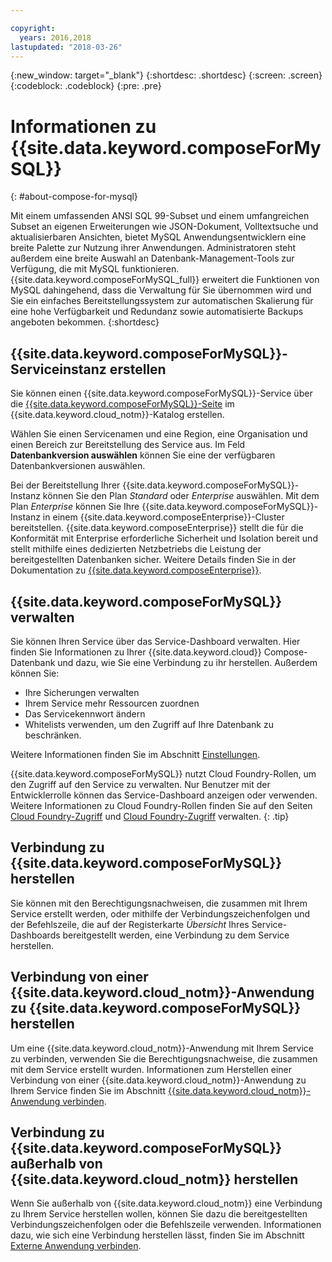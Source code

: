 ```yaml
---

copyright:
  years: 2016,2018
lastupdated: "2018-03-26"
---
```


{:new_window: target="_blank"}
{:shortdesc: .shortdesc}
{:screen: .screen}
{:codeblock: .codeblock}
{:pre: .pre}

# Informationen zu {{site.data.keyword.composeForMySQL}}
{: #about-compose-for-mysql}

Mit einem umfassenden ANSI SQL 99-Subset und einem umfangreichen Subset an eigenen Erweiterungen wie JSON-Dokument, Volltextsuche und aktualisierbaren Ansichten, bietet MySQL Anwendungsentwicklern eine breite Palette zur Nutzung ihrer Anwendungen. Administratoren steht außerdem eine breite Auswahl an Datenbank-Management-Tools zur Verfügung, die mit MySQL funktionieren. {{site.data.keyword.composeForMySQL_full}} erweitert die Funktionen von MySQL dahingehend, dass die Verwaltung für Sie übernommen wird und Sie ein einfaches Bereitstellungssystem zur automatischen Skalierung für eine hohe Verfügbarkeit und Redundanz sowie automatisierte Backups angeboten bekommen.
{:shortdesc}

## {{site.data.keyword.composeForMySQL}}-Serviceinstanz erstellen

Sie können einen {{site.data.keyword.composeForMySQL}}-Service über die [{{site.data.keyword.composeForMySQL}}-Seite](https://console.{DomainName}/catalog/services/compose-for-mysql/) im {{site.data.keyword.cloud_notm}}-Katalog erstellen.

Wählen Sie einen Servicenamen und eine Region, eine Organisation und einen Bereich zur Bereitstellung des Service aus. Im Feld **Datenbankversion auswählen** können Sie eine der verfügbaren Datenbankversionen auswählen.

Bei der Bereitstellung Ihrer {{site.data.keyword.composeForMySQL}}-Instanz können Sie den Plan *Standard* oder *Enterprise* auswählen. Mit dem Plan *Enterprise* können Sie Ihre {{site.data.keyword.composeForMySQL}}-Instanz in einem {{site.data.keyword.composeEnterprise}}-Cluster bereitstellen. {{site.data.keyword.composeEnterprise}} stellt die für die Konformität mit Enterprise erforderliche Sicherheit und Isolation bereit und stellt mithilfe eines dedizierten Netzbetriebs die Leistung der bereitgestellten Datenbanken sicher. Weitere Details finden Sie in der Dokumentation zu [{{site.data.keyword.composeEnterprise}}](/docs/services/ComposeEnterprise/index.html).

## {{site.data.keyword.composeForMySQL}} verwalten

Sie können Ihren Service über das Service-Dashboard verwalten. Hier finden Sie Informationen zu Ihrer {{site.data.keyword.cloud}} Compose-Datenbank und dazu, wie Sie eine Verbindung zu ihr herstellen. Außerdem können Sie:
- Ihre Sicherungen verwalten
- Ihrem Service mehr Ressourcen zuordnen
- Das Servicekennwort ändern
- Whitelists verwenden, um den Zugriff auf Ihre Datenbank zu beschränken. 

Weitere Informationen finden Sie im Abschnitt [Einstellungen](./dashboard-settings.html).

{{site.data.keyword.composeForMySQL}} nutzt Cloud Foundry-Rollen, um den Zugriff auf den Service zu verwalten. Nur Benutzer mit der Entwicklerrolle können das Service-Dashboard anzeigen oder verwenden. Weitere Informationen zu Cloud Foundry-Rollen finden Sie auf den Seiten [Cloud Foundry-Zugriff](https://console.{DomainName}/docs/iam/cfaccess.html#cfaccess) und [Cloud Foundry-Zugriff](https://console.{DomainName}/docs/iam/mngcf.html#mngcf) verwalten.
{: .tip}

## Verbindung zu {{site.data.keyword.composeForMySQL}} herstellen

Sie können mit den Berechtigungsnachweisen, die zusammen mit Ihrem Service erstellt werden, oder mithilfe der Verbindungszeichenfolgen und der Befehlszeile, die auf der Registerkarte *Übersicht* Ihres Service-Dashboards bereitgestellt werden, eine Verbindung zu dem Service herstellen.

## Verbindung von einer {{site.data.keyword.cloud_notm}}-Anwendung zu {{site.data.keyword.composeForMySQL}} herstellen

Um eine {{site.data.keyword.cloud_notm}}-Anwendung mit Ihrem Service zu verbinden, verwenden Sie die Berechtigungsnachweise, die zusammen mit dem Service erstellt wurden. Informationen zum Herstellen einer Verbindung von einer {{site.data.keyword.cloud_notm}}-Anwendung zu Ihrem Service finden Sie im Abschnitt [{{site.data.keyword.cloud_notm}}-Anwendung verbinden](./connecting-bluemix-app.html).

## Verbindung zu {{site.data.keyword.composeForMySQL}} außerhalb von {{site.data.keyword.cloud_notm}} herstellen

Wenn Sie außerhalb von {{site.data.keyword.cloud_notm}} eine Verbindung zu Ihrem Service herstellen wollen, können Sie dazu die bereitgestellten Verbindungszeichenfolgen oder die Befehlszeile verwenden. Informationen dazu, wie sich eine Verbindung herstellen lässt, finden Sie im Abschnitt [Externe Anwendung verbinden](./connecting-external.html).
